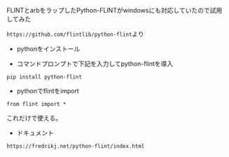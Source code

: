 FLINTとarbをラップしたPython-FLINTがwindowsにも対応していたので試用してみた


`https://github.com/flintlib/python-flint`より


* pythonをインストール

* コマンドプロンプトで下記を入力してpython-flintを導入

```
pip install python-flint
```

* pythonでflintをimport

```
from flint import *
```

これだけで使える。


* ドキュメント

```
https://fredrikj.net/python-flint/index.html
```
